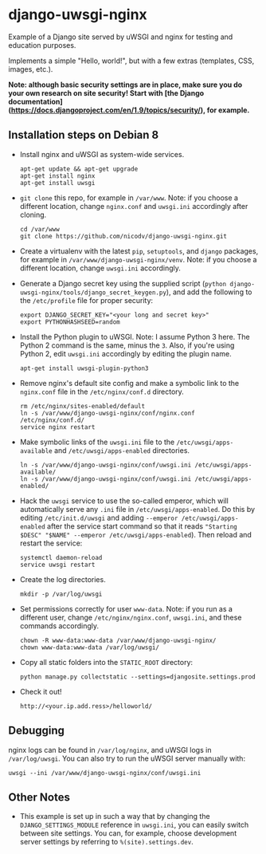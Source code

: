 # django-uwsgi-nginx
Example of a Django site served by uWSGI and nginx for testing and education purposes.

Implements a simple "Hello, world!", but with a few extras (templates, CSS, 
images, etc.).

**Note: although basic security settings are in place, make sure you do your own research 
on site security! Start with [the Django documentation]
(https://docs.djangoproject.com/en/1.9/topics/security/), for example.**

Installation steps on Debian 8
------------------------------

- Install nginx and uWSGI as system-wide services.

    ```
    apt-get update && apt-get upgrade
    apt-get install nginx
    apt-get install uwsgi
    ```

- `git clone` this repo, for example in `/var/www`. Note: if you choose a different 
location, change `nginx.conf` and `uwsgi.ini` accordingly after cloning.

    ```
    cd /var/www
    git clone https://github.com/nicodv/django-uwsgi-nginx.git
    ```

- Create a virtualenv with the latest `pip`, `setuptools`, and `django` packages, 
for example in `/var/www/django-uwsgi-nginx/venv`. Note: if you choose a different 
location, change `uwsgi.ini` accordingly.

- Generate a Django secret key using the supplied script 
(`python django-uwsgi-nginx/tools/django_secret_keygen.py`), and add the following to 
the `/etc/profile` file for proper security:

    ```
    export DJANGO_SECRET_KEY="<your long and secret key>"
    export PYTHONHASHSEED=random
    ```

- Install the Python plugin to uWSGI. Note: I assume Python 3 here. The Python 2 
command is the same, minus the `3`. Also, if you're using Python 2, edit 
`uwsgi.ini` accordingly by editing the plugin name.

    ```
    apt-get install uwsgi-plugin-python3
    ```

- Remove nginx's default site config and make a symbolic link to the 
`nginx.conf` file in the `/etc/nginx/conf.d` directory.

    ```
    rm /etc/nginx/sites-enabled/default
    ln -s /var/www/django-uwsgi-nginx/conf/nginx.conf /etc/nginx/conf.d/
    service nginx restart
    ```

- Make symbolic links of the `uwsgi.ini` file to the `/etc/uwsgi/apps-available` 
and `/etc/uwsgi/apps-enabled` directories.

    ```
    ln -s /var/www/django-uwsgi-nginx/conf/uwsgi.ini /etc/uwsgi/apps-available/
    ln -s /var/www/django-uwsgi-nginx/conf/uwsgi.ini /etc/uwsgi/apps-enabled/
    ```

- Hack the `uwsgi` service to use the so-called emperor, which will automatically 
serve any `.ini` file in `/etc/uwsgi/apps-enabled`. Do this by editing 
`/etc/init.d/uwsgi` and adding `--emperor /etc/uwsgi/apps-enabled` after the 
service start command so that it reads 
`"Starting $DESC" "$NAME" --emperor /etc/uwsgi/apps-enabled`). Then reload and 
restart the service:

    ```
    systemctl daemon-reload
    service uwsgi restart
    ```

- Create the log directories.

    ```
    mkdir -p /var/log/uwsgi
    ```

- Set permissions correctly for user `www-data`. Note: if you run as a different 
user, change `/etc/nginx/nginx.conf`, `uwsgi.ini`, and these commands accordingly.

    ```
    chown -R www-data:www-data /var/www/django-uwsgi-nginx/
    chown www-data:www-data /var/log/uwsgi/
    ```
- Copy all static folders into the `STATIC_ROOT` directory:

    ```
    python manage.py collectstatic --settings=djangosite.settings.prod
    ```

- Check it out!

    ```
    http://<your.ip.add.ress>/helloworld/
    ```

Debugging
---------
nginx logs can be found in `/var/log/nginx`, and uWSGI logs in `/var/log/uwsgi`. 
You can also try to run the uWSGI server manually with:

    uwsgi --ini /var/www/django-uwsgi-nginx/conf/uwsgi.ini

Other Notes
-----------
- This example is set up in such a way that by changing the `DJANGO_SETTINGS_MODULE` 
reference in `uwsgi.ini`, you can easily switch between site settings. You can, 
for example, choose development server settings by referring to `%(site).settings.dev`.
